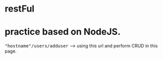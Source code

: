 # restFul
practice based on NodeJS.
==========================================================================
<kbd>"hostname"/users/adduser</kbd> --> using this url and perform CRUD in this page.
